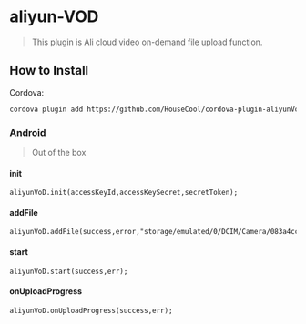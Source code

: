 # aliyun-VOD 
> This plugin is Ali cloud video on-demand file upload function.

## How to Install

Cordova:
```bash
cordova plugin add https://github.com/HouseCool/cordova-plugin-aliyunVoD.git
```

### Android
> Out of the box

#### init

```
aliyunVoD.init(accessKeyId,accessKeySecret,secretToken);
```

#### addFile

```
aliyunVoD.addFile(success,error,"storage/emulated/0/DCIM/Camera/083a4ccdf74ef9aa5ab9beb9a8a0abda.mp4")
```

#### start

```
aliyunVoD.start(success,err);
```

#### onUploadProgress

```
aliyunVoD.onUploadProgress(success,err);
```



